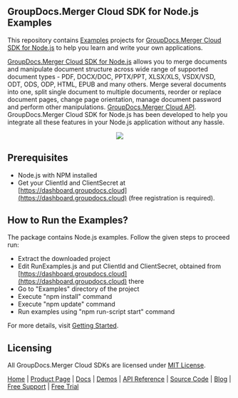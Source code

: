 ## GroupDocs.Merger Cloud SDK for Node.js Examples
This repository contains [Examples](Examples) projects for [GroupDocs.Merger Cloud SDK for Node.js](https://github.com/groupdocs-merger-cloud/groupdocs-merger-cloud-node) to help you learn and write your own applications.


[GroupDocs.Merger Cloud SDK for Node.js](https://products.groupdocs.cloud/merger/nodejs) allows you to merge documents and manipulate document structure across wide range of supported document types - PDF, DOCX/DOC, PPTX/PPT, XLSX/XLS, VSDX/VSD, ODT, ODS, ODP, HTML, EPUB and many others. Merge several documents into one, split single document to multiple documents, reorder or replace document pages, change page orientation, manage document password and perform other manipulations.
[GroupDocs.Merger Cloud API](https://products.groupdocs.cloud/merger). GroupDocs.Merger Cloud SDK for Node.js has been developed to help you integrate all these features in your Node.js application without any hassle.

<p align="center">
  <a title="Download complete GroupDocs.Merger Cloud SDK Node.js Example source code" href="https://github.com/groupdocs-merger-cloud/groupdocs-merger-cloud-node-samples/archive/master.zip">
	<img src="https://raw.github.com/AsposeExamples/java-examples-dashboard/master/images/downloadZip-Button-Large.png" />
  </a>
</p>

## Prerequisites

+ Node.js with NPM installed
+ Get your ClientId and ClientSecret at [https://dashboard.groupdocs.cloud](https://dashboard.groupdocs.cloud) (free registration is required).

## How to Run the Examples?

The package contains Node.js examples. Follow the given steps to proceed run:

+ Extract the downloaded project
+ Edit RunExamples.js and put ClientId and ClientSecret, obtained from [https://dashboard.groupdocs.cloud](https://dashboard.groupdocs.cloud) there
+ Go to "Examples" directory of the project
+ Execute "npm install" command
+ Execute "npm update" command
+ Run examples using "npm run-script start" command

For more details, visit  [Getting Started](https://docs.groupdocs.cloud/merger/getting-started/).

## Licensing
All GroupDocs.Merger Cloud SDKs are licensed under [MIT License](LICENSE).

[Home](https://www.groupdocs.cloud/) | [Product Page](https://products.groupdocs.cloud/merger/nodejs) | [Docs](https://docs.groupdocs.cloud/merger/) | [Demos](https://products.groupdocs.app/merger/family) | [API Reference](https://apireference.groupdocs.cloud/merger/) | [Source Code](https://github.com/groupdocs-merger-cloud/groupdocs-merger-cloud-node) | [Blog](https://blog.groupdocs.cloud/category/merger/) | [Free Support](https://forum.groupdocs.cloud/c/merger) | [Free Trial](https://purchase.groupdocs.cloud/trial)
